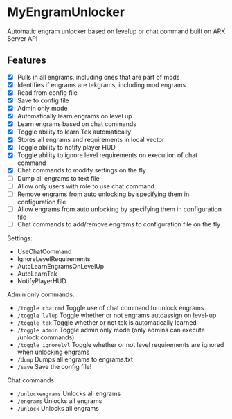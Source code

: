 # MyEngramUnlocker
 Automatic engram unlocker based on levelup or chat command built on ARK Server API

## Features
- [x] Pulls in all engrams, including ones that are part of mods
- [x] Identifies if engrams are tekgrams, including mod engrams
- [x] Read from config file
- [x] Save to config file
- [x] Admin only mode
- [x] Automatically learn engrams on level up
- [x] Learn engrams based on chat commands
- [x] Toggle ability to learn Tek automatically
- [x] Stores all engrams and requirements in local vector
- [x] Toggle ability to notify player HUD
- [x] Toggle ability to ignore level requirements on execution of chat command
- [x] Chat commands to modify settings on the fly
- [ ] Dump all engrams to text file
- [ ] Allow only users with role to use chat command
- [ ] Remove engrams from auto unlocking by specifying them in configuration file
- [ ] Allow engrams from auto unlocking by specifying them in configuration file
- [ ] Chat commands to add/remove engrams to configuration file on the fly

Settings:
  - UseChatCommand
  - IgnoreLevelRequirements
  - AutoLearnEngramsOnLevelUp
  - AutoLearnTek
  - NotifyPlayerHUD

Admin only commands:
  - `/toggle chatcmd`             Toggle use of chat command to unlock engrams
  - `/toggle lvlup`               Toggle whether or not engrams autoassign on level-up
  - `/toggle tek`                 Toggle whether or not tek is automatically learned
  - `/toggle admin`               Toggle admin only mode (only admins can execute /unlock commands)
  - `/toggle ignorelvl`           Toggle whether or not level requirements are ignored when unlocking engrams
  - `/dump`                       Dumps all engrams to engrams.txt
  - `/save`                       Save the config file!
  
Chat commands:
  - `/unlockengrams`              Unlocks all engrams
  - `/engrams`                    Unlocks all engrams
  - `/unlock`                     Unlocks all engrams
